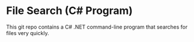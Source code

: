 # File Search (C# Program)
This git repo contains a C# .NET command-line program that searches for files very quickly.
